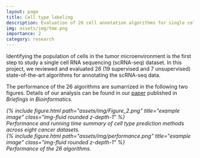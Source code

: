 ```yaml
---
layout: page
title: Cell type labeling
description: Evaluation of 26 cell annotation algorithms for single cell RNA sequencing data
img: assets/img/tme.png
importance: 2
category: research
---
```


Identifying the population of cells in the tumor microenvironment is the first step to study a single cell RNA sequencing (scRNA-seq) dataset. In this project, we reviewed and evaluated 26 (19 supervised and 7 unsupervised) state-of-the-art algorithms for annotating the scRNA-seq data.

The performance of the 26 algorithms are sumarrized in the following two figures. Details of our analysis can be found in our [paper](https://academic.oup.com/bib/article/24/1/bbac561/6965910) published in <i>Briefings in Bioinformatics<i>.

<div class="row">
    <div class="col-sm mt-3 mt-md-0">
        {% include figure.html path="assets/img/Figure_2.png" title="example image" class="img-fluid rounded z-depth-1" %}
    </div>
</div>
<div class="caption">
    Performance and running time summary of cell type prediction methods across eight cancer datasets.
</div>




<div class="row justify-content-sm-center">
    <div class="col-sm-8 mt-3 mt-md-0">
        {% include figure.html path="assets/img/performance.png" title="example image" class="img-fluid rounded z-depth-1" %}
    </div>
</div>
<div class="caption">
    Performance of the 26 algorithms.
</div>

